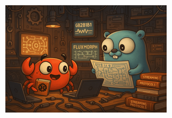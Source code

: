 <img src="./background1.png" alt="Header" style="width: 720px">

<!---
- 👋 Hi, I’m @F2077, a developer who is interested in Streaming / WebRTC.
- 👀 I’m interested in Golang / Rust.
- 🌱 I’m currently learning WebRTC, I'm learning how to use WebRTC to implement real-time audio and video communication and data transmission.
- ⚡ Fun fact: I'm a loyal fan of Cyberpunk 2077, I love the sci-fi atmosphere and story in the game.
--->

<!---
F2077/F2077 is a ✨ special ✨ repository because its `README.md` (this file) appears on your GitHub profile.
You can click the Preview link to take a look at your changes.
--->
